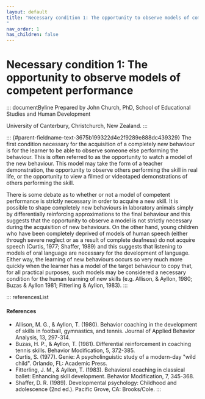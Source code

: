 ```yaml
---
layout: default
title: "Necessary condition 1: The opportunity to observe models of competent performance 
"
nav_order: 1
has_children: false
---
```

# Necessary condition 1: The opportunity to observe models of competent performance 


::: documentByline
Prepared by John Church, PhD, School of Educational Studies and Human
Development

University of Canterbury, Christchurch, New Zealand.
:::

::: {#parent-fieldname-text-3675b199322d4e2f9289e888dc439329}
The first condition necessary for the acquisition of a completely new
behaviour is for the learner to be able to observe someone else
performing the behaviour. This is often referred to as the opportunity
to watch a model of the new behaviour. This model may take the form of a
teacher demonstration, the opportunity to observe others performing the
skill in real life, or the opportunity to view a filmed or videotaped
demonstrations of others performing the skill.

There is some debate as to whether or not a model of competent
performance is strictly necessary in order to acquire a new skill. It is
possible to shape completely new behaviours in laboratory animals simply
by differentially reinforcing approximations to the final behaviour and
this suggests that the opportunity to observe a model is not strictly
necessary during the acquisition of new behaviours. On the other hand,
young children who have been completely deprived of models of human
speech (either through severe neglect or as a result of complete
deafness) do not acquire speech (Curtis, 1977; Shaffer, 1989) and this
suggests that listening to models of oral language are necessary for the
development of language. Either way, the learning of new behaviours
occurs so very much more quickly when the learner has a model of the
target behaviour to copy that, for all practical purposes, such models
may be considered a necessary condition for the human learning of new
skills (e.g. Allison, & Ayllon, 1980; Buzas & Ayllon 1981; Fitterling &
Ayllon, 1983).
:::

::: referencesList
#### References

-   Allison, M. G., & Ayllon, T. (1980). Behavior coaching in the
    development of skills in football, gymnastics, and tennis. Journal
    of Applied Behavior Analysis, 13, 297-314.
-   Buzas, H. P., & Ayllon, T. (1981). Differential reinforcement in
    coaching tennis skills. Behavior Modification, 5, 372-385.
-   Curtis, S. (1977). Genie: A psycholinguistic study of a modern-day
    "wild child". Orlando, FL: Academic Press.
-   Fitterling, J. M., & Ayllon, T. (1983). Behavioral coaching in
    classical ballet: Enhancing skill development. Behavior
    Modification, 7, 345-368.
-   Shaffer, D. R. (1989). Developmental psychology: Childhood and
    adolescence (2nd ed.). Pacific Grove, CA: Brooks/Cole.
:::
